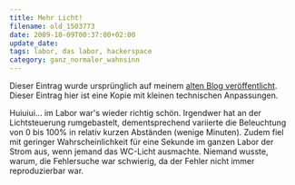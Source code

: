 ```yaml
---
title: Mehr Licht!
filename: old_1503773
date: 2009-10-09T00:37:00+02:00
update_date:
tags: labor, das labor, hackerspace
category: ganz_normaler_wahnsinn
---
```

Dieser Eintrag wurde ursprünglich auf meinem [alten Blog veröffentlicht](https://stu.blogger.de/stories/1503773/). Dieser Eintrag hier ist eine Kopie mit kleinen technischen Anpassungen.

Huiuiui… im Labor war's wieder richtig schön. Irgendwer hat an der Lichtsteuerung rumgebastelt, dementsprechend variierte die Beleuchtung von 0 bis 100% in relativ kurzen Abständen (wenige Minuten).
Zudem fiel mit geringer Wahrscheinlichkeit für eine Sekunde im ganzen Labor der Strom aus, wenn jemand das WC-Licht ausmachte. Niemand wusste, warum, die Fehlersuche war schwierig, da der Fehler nicht immer reproduzierbar war.
